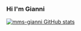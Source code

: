 ### Hi I'm Gianni

[![mms-gianni GitHub stats](https://github-readme-stats.vercel.app/api?username=mms-gianni)](https://github.com/anuraghazra/github-readme-stats)



<!--
**mms-gianni/mms-gianni** is a ✨ _special_ ✨ repository because its `README.md` (this file) appears on your GitHub profile.

Here are some ideas to get you started:

- 🔭 I’m currently working on ...
- 🌱 I’m currently learning ...
- 👯 I’m looking to collaborate on ...
- 🤔 I’m looking for help with ...
- 💬 Ask me about ...
- 📫 How to reach me: ...
- 😄 Pronouns: ...
- ⚡ Fun fact: ...
-->
